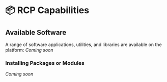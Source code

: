 # 📦 RCP Capabilities

## Available Software

A range of software applications, utilities, and libraries are
available on the platform: 
*Coming soon*

### Installing Packages or Modules

*Coming soon*

